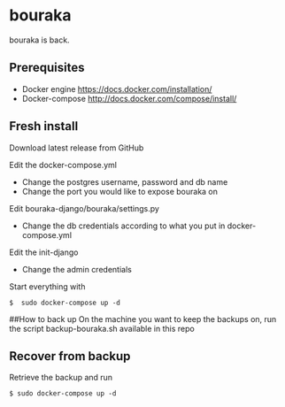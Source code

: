 # bouraka
bouraka is back.

## Prerequisites
- Docker engine https://docs.docker.com/installation/
- Docker-compose http://docs.docker.com/compose/install/

## Fresh install
Download latest release from GitHub

Edit the docker-compose.yml
- Change the postgres username, password and db name
- Change the port you would like to expose bouraka on

Edit bouraka-django/bouraka/settings.py
- Change the db credentials according to what you put in docker-compose.yml

Edit the init-django
- Change the admin credentials

Start everything with
```
$  sudo docker-compose up -d
```

##How to back up
On the machine you want to keep the backups on, run the script backup-bouraka.sh available in this repo

## Recover from backup
Retrieve the backup and run
```
$ sudo docker-compose up -d
```

